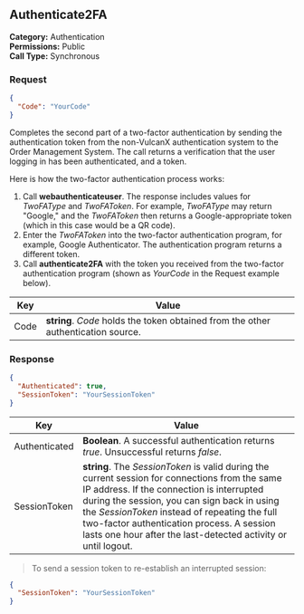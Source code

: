 ## Authenticate2FA

**Category:** Authentication<br />
**Permissions:** Public<br />
**Call Type:** Synchronous

### Request
```json
{
  "Code": "YourCode"
}
```

Completes the second part of a two-factor authentication by sending the authentication token from the non-VulcanX authentication system to the Order Management System. The call returns a verification that the user logging in has been authenticated, and a token.

Here is how the two-factor authentication process works:

1. Call **webauthenticateuser**. The response includes values for *TwoFAType* and *TwoFAToken*. For example, *TwoFAType* may return "Google," and the *TwoFAToken* then returns a Google-appropriate token (which in this case would be a QR code).
2. Enter the *TwoFAToken* into the two-factor authentication program, for example, Google Authenticator. The authentication program returns a different token.
3. Call **authenticate2FA** with the token you received from the two-factor authentication program (shown as *YourCode* in the Request example below).

| Key    | Value                                                        |
| ------ | ------------------------------------------------------------ |
| Code   | **string**. *Code* holds the token obtained from the other authentication source. |


### Response
```json
{
  "Authenticated": true,
  "SessionToken": "YourSessionToken"
}
```


| Key           | Value                                                        |
| ------------- | ------------------------------------------------------------ |
| Authenticated | **Boolean**. A successful authentication returns *true*. Unsuccessful returns *false*. |
| SessionToken  | **string**. The *SessionToken* is valid during the current session for connections from the same IP address. If the connection is interrupted during the session, you can sign back in using the *SessionToken* instead of repeating the full two-factor authentication process. A session lasts one hour after the last-detected activity or until logout. |

>To send a session token to re-establish an interrupted session:

```json
{
  "SessionToken": "YourSessionToken"
}
```



